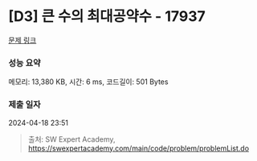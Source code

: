 # [D3] 큰 수의 최대공약수 - 17937 

[문제 링크](https://swexpertacademy.com/main/code/problem/problemDetail.do?contestProbId=AYmRI_8ajv8DFARi) 

### 성능 요약

메모리: 13,380 KB, 시간: 6 ms, 코드길이: 501 Bytes

### 제출 일자

2024-04-18 23:51



> 출처: SW Expert Academy, https://swexpertacademy.com/main/code/problem/problemList.do